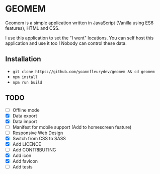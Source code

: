 # GEOMEM

Geomem is a simple application written in JavaScript (Vanilla using ES6 
features), HTML and CSS.

I use this application to set the "I went" locations. You can self host this 
application and use it too ! Nobody can control these data.

## Installation

* `git clone https://github.com/yoannfleurydev/geomem && cd geomem`
* `npm install`
* `npm run build`

## TODO

* [ ] Offline mode
* [x] Data export
* [x] Data import
* [ ] Manifest for mobile support (Add to homescreen feature)
* [ ] Responsive Web Design
* [x] Switch from CSS to SASS
* [x] Add LICENCE
* [ ] Add CONTRIBUTING
* [x] Add icon
* [x] Add favicon
* [ ] Add tests
